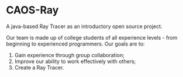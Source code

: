# CAOS-Ray
A java-based Ray Tracer as an introductory open source project. 

Our team is made up of college students of all experience levels - from beginning to experienced programmers.
Our goals are to:
1) Gain experience through group collaboration;
2) Improve our ability to work effectively with others;
3) Create a Ray Tracer.
